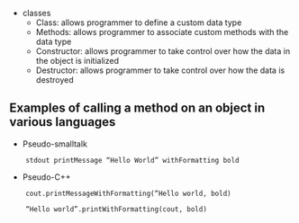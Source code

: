 - classes
   - Class: allows programmer to define a custom data type
   - Methods: allows programmer to associate custom methods with the data type
   - Constructor: allows programmer to take control over how the data in the object is initialized
   - Destructor: allows programmer to take control over how the data is destroyed
  

## Examples of calling a method on an object in various languages

* Pseudo-smalltalk
```
    stdout printMessage “Hello World” withFormatting bold
```

* Pseudo-C++
```
    cout.printMessageWithFormatting(“Hello world, bold)

    “Hello world”.printWithFormatting(cout, bold)  
```
